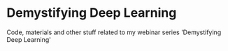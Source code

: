 # Demystifying Deep Learning

Code, materials and other stuff related to my webinar series 'Demystifying Deep Learning'